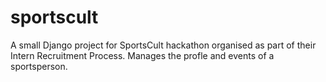# sportscult
A small Django project for SportsCult hackathon organised as part of their Intern Recruitment Process.
Manages the profle and events of a sportsperson.
